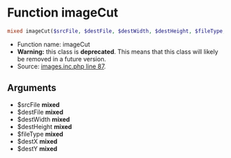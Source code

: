 Function imageCut
===========================





```php
mixed imageCut($srcFile, $destFile, $destWidth, $destHeight, $fileType, $destX, $destY)
```

* Function name: imageCut
* **Warning:** this class is **deprecated**. This means that this class will likely be removed in a future version.
* Source: [images.inc.php line 87](https://github.com/PrestaShop/PrestaShop/blob/1.5.3.0/images.inc.php#L87).

Arguments
---------

* $srcFile **mixed**
* $destFile **mixed**
* $destWidth **mixed**
* $destHeight **mixed**
* $fileType **mixed**
* $destX **mixed**
* $destY **mixed**

